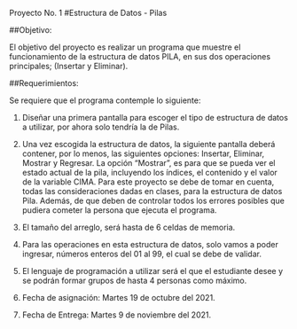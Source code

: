 Proyecto No. 1
#Estructura de Datos - Pilas

##Objetivo:

El objetivo del proyecto es realizar un programa que muestre el funcionamiento de la estructura de datos PILA, en sus dos operaciones principales; (Insertar y Eliminar).

##Requerimientos:

Se requiere que el programa contemple lo siguiente:

1. Diseñar una primera pantalla para escoger el tipo de estructura de datos a utilizar, por ahora solo tendría la de Pilas.

2. Una vez escogida la estructura de datos, la siguiente pantalla deberá contener, por lo menos, las siguientes opciones: Insertar, Eliminar, Mostrar y Regresar. La opción “Mostrar”, es para que se pueda ver el estado actual de la pila, incluyendo los índices, el contenido y el valor de la variable CIMA. Para este proyecto se debe de tomar en cuenta, todas las consideraciones dadas en clases, para la estructura de datos Pila. Además, de que deben de controlar todos los errores posibles que pudiera cometer la persona que ejecuta el programa.

3. El tamaño del arreglo, será hasta de 6 celdas de memoria.

4. Para las operaciones en esta estructura de datos, solo vamos a poder ingresar, números enteros del 01 al 99, el cual se debe de validar.

5. El lenguaje de programación a utilizar será el que el estudiante desee y se podrán formar grupos de hasta 4 personas como máximo.

6. Fecha de asignación: Martes 19 de octubre del 2021.

7. Fecha de Entrega: Martes 9 de noviembre del 2021.
